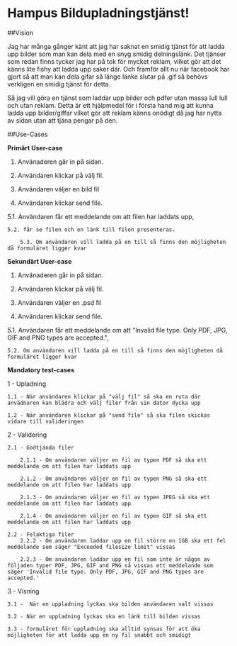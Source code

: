 # Hampus Bildupladningstjänst!

##Vision 

Jag har många gånger känt att jag har saknat en smidig tjänst för att ladda upp bilder som man kan dela med en snyg smidig delningslänk. Det tjänser som redan finns tycker jag har på tok för mycket reklam, vilket gör att det känns lite fishy att ladda upp saker där. Och framför allt nu när facebook har gjort så att man kan dela gifar så länge länke slutar på .gif så behövs verkligen en smidig tjänst för detta. 

Så jag vill göra en tjänst som laddar upp bilder och pdfer utan massa lull lull och utan reklam. Detta är ett hjälpmedel för i första hand mig att kunna ladda upp bilder/giffar vilket gör att reklam känns onödigt då jag har nytta av sidan utan att tjäna pengar på den.

##Use-Cases 

**Primärt User-case**

1. Använaderen går in på sidan.
 
2. Användaren klickar på välj fil. 

3. Användaren väljer en bild fil  

4. Användaren klickar send file. 

5.1. Användaren får ett meddelande om att filen har laddats upp, 
	
    5.2. får se filen och en länk till filen presenteras.  
		
        5.3. Om användaren vill ladda på en till så finns den möjligheten då formuläret ligger kvar 

**Sekundärt User-case**
1. Använaderen går in på sidan.
 
2. Användaren klickar på välj fil. 

3. Användaren väljer en .psd fil  

4. Användaren klickar send file. 

5.1. Användaren får ett meddelande om att "Invalid file type. Only PDF, JPG, GIF and PNG types are accepted.", 
	
    5.2. Om användaren vill ladda på en till så finns den möjligheten då formuläret ligger kvar 


**Mandatory test-cases**

1 - Upladning
	
	1.1 - När användaren klickar på "välj fil" så ska en ruta där anvädnaren kan blädra och välj filer från sin dator dycka upp

	1.2 - När användaren klickar på "send file" så ska filen skickas vidare till valideringen 

2 - Validering 
	
	2.1 - Godtjända filer

		2.1.1 - Om användaren väljer en fil av typen PDF så ska ett meddelande om att filen har laddats upp

		2.1.2 - Om användaren väljer en fil av typen PNG så ska ett meddelande om att filen har laddats upp

		2.1.3 - Om användaren väljer en fil av typen JPEG så ska ett meddelande om att filen har laddats upp

		2.1.4 - Om användaren väljer en fil av typen GIF så ska ett meddelande om att filen har laddats upp

	2.2 - Felaktiga filer
		2.2.2 - Om användaren laddar upp en fil större en 1GB ska ett fel meddelande som säger "Exceeded filesize limit" vissas
		
		2.2.3 - Om användaren laddar upp en fil som inte är någon av följaden typer PDF, JPG, GIF and PNG så vissas ett meddelande som säger 'Invalid file type. Only PDF, JPG, GIF and PNG types are accepted.'

3 - Visning
	
	3.1 -  När en uppladning lyckas ska bilden användaren valt vissas

	3.2 - När en uppladning lyckas ska en länk till bilden vissas

	3.3 - formuläret för uppladning ska alltid synsas för att öka möjligheten för att ladda upp en ny fil snabbt och smidigt